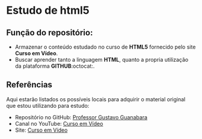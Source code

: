 # Estudo de html5
## Função do repositório:

- Armazenar o conteúdo estudado no curso de **HTML5** fornecido pelo site **Curso em Vídeo**.
- Buscar aprender tanto a linguagem **HTML**, quanto a propria utilização da plataforma **GITHUB**:octocat:.

## Referências

Aqui estarão listados os possíveis locais para adquirir o material original que estou utilizando para estudo:

- Repositório no GitHub: [Professor Gustavo Guanabara](https://github.com/gustavoguanabara/html-css)
- Canal no YouTube: [Curso em Vídeo](https://www.youtube.com/playlist?list=PLHz_AreHm4dlAnJ_jJtV29RFxnPHDuk9o)
- Site: [Curso em Vídeo](https://www.cursoemvideo.com)
